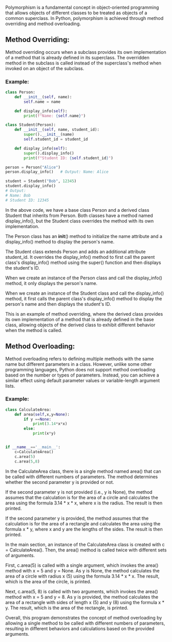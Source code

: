 Polymorphism is a fundamental concept in object-oriented programming that allows objects of different classes to be treated as objects of a common superclass. In Python, polymorphism is achieved through method overriding and method overloading.

## Method Overriding:
Method overriding occurs when a subclass provides its own implementation of a method that is already defined in its superclass. The overridden method in the subclass is called instead of the superclass's method when invoked on an object of the subclass.

### Example:
```python
class Person:
    def __init__(self, name):
        self.name = name

    def display_info(self):
        print(f"Name: {self.name}")

class Student(Person):
    def __init__(self, name, student_id):
        super().__init__(name)
        self.student_id = student_id

    def display_info(self):
        super().display_info()
        print(f"Student ID: {self.student_id}")

person = Person("Alice")
person.display_info()   # Output: Name: Alice

student = Student("Bob", 12345)
student.display_info()
# Output:
# Name: Bob
# Student ID: 12345
```
In the above code, we have a base class Person and a derived class Student that inherits from Person. Both classes have a method named display_info(), but the Student class overrides the method with its own implementation.

The Person class has an __init__() method to initialize the name attribute and a display_info() method to display the person's name.

The Student class extends Person and adds an additional attribute student_id. It overrides the display_info() method to first call the parent class's display_info() method using the super() function and then displays the student's ID.

When we create an instance of the Person class and call the display_info() method, it only displays the person's name.

When we create an instance of the Student class and call the display_info() method, it first calls the parent class's display_info() method to display the person's name and then displays the student's ID.

This is an example of method overriding, where the derived class provides its own implementation of a method that is already defined in the base class, allowing objects of the derived class to exhibit different behavior when the method is called.

## Method Overloading:
Method overloading refers to defining multiple methods with the same name but different parameters in a class. However, unlike some other programming languages, Python does not support method overloading based on the number or types of parameters. Instead, you can achieve a similar effect using default parameter values or variable-length argument lists.

### Example:

```python
class CalculateArea:
    def area(self,x,y=None):
        if y ==None:
            print(3.14*x*x)
        else:
            print(x*y)


if __name__=='__main__':
    c=CalculateArea()
    c.area(5)
    c.area(5,8)
```

In the CalculateArea class, there is a single method named area() that can be called with different numbers of parameters. The method determines whether the second parameter y is provided or not.

If the second parameter y is not provided (i.e., y is None), the method assumes that the calculation is for the area of a circle and calculates the area using the formula 3.14 * x * x, where x is the radius. The result is then printed.

If the second parameter y is provided, the method assumes that the calculation is for the area of a rectangle and calculates the area using the formula x * y, where x and y are the lengths of the sides. The result is then printed.

In the main section, an instance of the CalculateArea class is created with c = CalculateArea(). Then, the area() method is called twice with different sets of arguments.

First, c.area(5) is called with a single argument, which invokes the area() method with x = 5 and y = None. As y is None, the method calculates the area of a circle with radius x (5) using the formula 3.14 * x * x. The result, which is the area of the circle, is printed.

Next, c.area(5, 8) is called with two arguments, which invokes the area() method with x = 5 and y = 8. As y is provided, the method calculates the area of a rectangle with sides of length x (5) and y (8) using the formula x * y. The result, which is the area of the rectangle, is printed.

Overall, this program demonstrates the concept of method overloading by allowing a single method to be called with different numbers of parameters, resulting in different behaviors and calculations based on the provided arguments.